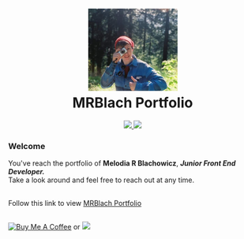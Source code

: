 <h1 align="center">
  <br>
 <img alt="user profile picture" src="https://github.com/MRBlach/covid-19/blob/main/images/avatar.png?raw=true"/>

  <br>
MRBlach Portfolio
</h1> 
<p align="center">
  <a href="https://saythanks.io/to/melodyblachowicz%40gmail.com">
    <img src="https://img.shields.io/badge/SayThanks.io-%E2%98%BC-1EAEDB.svg">
  </a>
  <a href="https://www.paypal.com/paypalme/MRBlacho">
    <img src="https://img.shields.io/badge/$-donate-49eb34.svg?maxAge=2592000&amp;style=flat">
  </a>
</p>

### Welcome

You've reach the portfolio of **Melodia R Blachowicz**, ***Junior Front End Developer.*** <br>
Take a look around and feel free to reach out at any time.

##

Follow this link to view [MRBlach Portfolio](https://mrblach.github.io/portfolio/)

##
<a href="https://www.buymeacoffee.com/MRBlach" target="_blank"><img src="https://www.buymeacoffee.com/assets/img/custom_images/yellow_img.png" alt="Buy Me A Coffee" style="height: auto !important;width: auto !important;" ></a>   or   <a href="https://www.patreon.com/MRBlach"><img src="https://c5.patreon.com/external/logo/become_a_patron_button@2x.png" width="160"></a>

